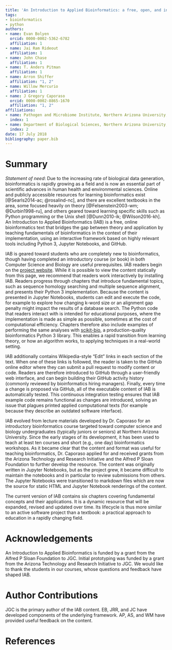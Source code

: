 ```yaml
---
title: 'An Introduction to Applied Bioinformatics: a free, open, and interactive text.'
tags:
- bioinformatics
- python
authors:
- name: Evan Bolyen
  orcid: 0000-0002-5362-6782
  affiliation: 1
- name: Jai Ram Rideout
  affiliation: 1
- name: John Chase
  affiliation: 1
- name: T. Anders Pitman
  affiliation: 1
- name: Arron Shiffer
  affiliation: "1, 2"
- name: Willow Mercurio
  affiliation: 1
- name: J Gregory Caporaso
  orcid: 0000-0002-8865-1670
  affiliation: "1, 2"
affiliations:
- name: Pathogen and Microbiome Institute, Northern Arizona University, Flagstaff, AZ, USA.
  index: 1
- name: Department of Biological Sciences, Northern Arizona University, Flagstaff, AZ, USA.
  index: 2
date: 17 July 2018
bibliography: paper.bib
---
```


# Summary

_Statement of need_: Due to the increasing rate of biological data generation, bioinformatics is rapidly growing as a field and is now an essential part of scientific advances in human health and environmental sciences. Online and publicly accessible resources for learning bioinformatics exist [@Searls2014-ac; @rosalind-nc], and there are excellent textbooks in the area, some focused heavily on theory [@Felsenstein2003-wm; @Durbin1998-ru], and others geared toward learning specific skills such as Python programming or the Unix shell [@Dunn2010-ik; @Wilson2016-kh]. An Introduction to Applied Bioinformatics (IAB) is a free, online bioinformatics text that bridges the gap between theory and application by teaching fundamentals of bioinformatics in the context of their implementation, using an interactive framework based on highly relevant tools including Python 3, Jupyter Notebooks, and GitHub.

IAB is geared toward students who are completely new to bioinformatics, though having completed an introductory course (or book) in both Computer Science and Biology are useful prerequisites. IAB readers begin on the [project website](http://readIAB.org). While it is possible to view the content statically from this page, we recommend that readers work interactively by installing IAB. Readers progress through chapters that introduce fundamental topics, such as sequence homology searching and multiple sequence alignment, and presents their Python 3 implementation. Because the content is presented in Jupyter Notebooks, students can edit and execute the code, for example to explore how changing k-word size or an alignment gap penalty might impact the results of a database search. The Python code that readers interact with is intended for educational purposes, where the implementation is made as simple as possible, sometimes at the cost of computational efficiency. Chapters therefore also include examples of performing the same analyses with [scikit-bio](http://scikit-bio.org), a production-quality bioinformatics Python 3 library. This enables a rapid transition from learning theory, or how an algorithm works, to applying techniques in a real-world setting.

IAB additionally contains Wikipedia-style “Edit” links in each section of the text. When one of these links is followed, the reader is taken to the GitHub online editor where they can submit a pull request to modify content or code. Readers are therefore introduced to GitHub through a user-friendly web interface, and can begin building their GitHub activity history (commonly reviewed by bioinformatics hiring managers). Finally, every time a change is proposed via GitHub, all of the executable content of IAB is automatically tested. This continuous integration testing ensures that IAB example code remains functional as changes are introduced, solving an issue that plagues printed applied computational texts (for example because they describe an outdated software interface).

IAB evolved from lecture materials developed by Dr. Caporaso for an introductory bioinformatics course targeted toward computer science and biology undergraduates (typically juniors or seniors) at Northern Arizona University. Since the early stages of its development, it has been used to teach at least ten courses and short (e.g., one day) bioinformatics workshops. As it became clear that the content and format was useful for teaching bioinformatics, Dr. Caporaso applied for and received grants from the Arizona Technology and Research Initiative and the Alfred P Sloan Foundation to further develop the resource. The content was originally written in Jupyter Notebooks, but as the project grew, it became difficult to maintain the notebooks and in particular to review submissions from others. The Jupyter Notebooks were transitioned to markdown files which are now the source for static HTML and Jupyter Notebook renderings of the content.

The current version of IAB contains six chapters covering fundamental concepts and their applications. It is a dynamic resource that will be expanded, revised and updated over time. Its lifecycle is thus more similar to an active software project than a textbook: a practical approach to education in a rapidly changing field.

# Acknowledgements
An Introduction to Applied Bioinformatics is funded by a grant from the Alfred P Sloan Foundation to JGC. Initial prototyping was funded by a grant from the Arizona Technology and Research Initiative to JGC. We would like to thank the students in our courses, whose questions and feedback have shaped IAB.

# Author Contributions
JGC is the primary author of the IAB content. EB, JRR, and JC have developed components of the underlying framework. AP, AS, and WM have provided useful feedback on the content.

# References
